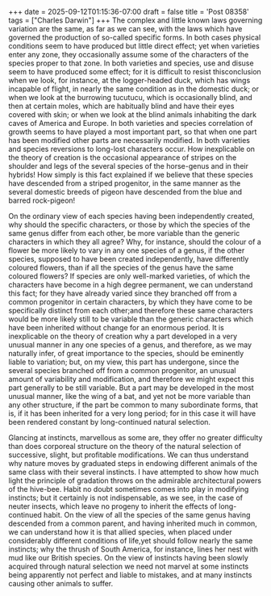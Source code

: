 +++
date = 2025-09-12T01:15:36-07:00
draft = false
title = 'Post 08358'
tags = ["Charles Darwin"]
+++
The complex and little known laws governing variation are the same, as far as we can see, with the laws which have governed the production of so-called specific forms. In both cases physical conditions seem to have produced but little direct effect; yet when varieties enter any zone, they occasionally assume some of the characters of the species proper to that zone. In both varieties and species, use and disuse seem to have produced some effect; for it is difficult to resist thisconclusion when we look, for instance, at the logger-headed duck, which has wings incapable of flight, in nearly the same condition as in the domestic duck; or when we look at the burrowing tucutucu, which is occasionally blind, and then at certain moles, which are habitually blind and have their eyes covered with skin; or when we look at the blind animals inhabiting the dark caves of America and Europe. In both varieties and species correlation of growth seems to have played a most important part, so that when one part has been modified other parts are necessarily modified. In both varieties and species reversions to long-lost characters occur. How inexplicable on the theory of creation is the occasional appearance of stripes on the shoulder and legs of the several species of the horse-genus and in their hybrids! How simply is this fact explained if we believe that these species have descended from a striped progenitor, in the same manner as the several domestic breeds of pigeon have descended from the blue and barred rock-pigeon!

On the ordinary view of each species having been independently created, why should the specific characters, or those by which the species of the same genus differ from each other, be more variable than the generic characters in which they all agree? Why, for instance, should the colour of a flower be more likely to vary in any one species of a genus, if the other species, supposed to have been created independently, have differently coloured flowers, than if all the species of the genus have the same coloured flowers? If species are only well-marked varieties, of which the characters have become in a high degree permanent, we can understand this fact; for they have already varied since they branched off from a common progenitor in certain characters, by which they have come to be specifically distinct from each other;and therefore these same characters would be more likely still to be variable than the generic characters which have been inherited without change for an enormous period. It is inexplicable on the theory of creation why a part developed in a very unusual manner in any one species of a genus, and therefore, as we may naturally infer, of great importance to the species, should be eminently liable to variation; but, on my view, this part has undergone, since the several species branched off from a common progenitor, an unusual amount of variability and modification, and therefore we might expect this part generally to be still variable. But a part may be developed in the most unusual manner, like the wing of a bat, and yet not be more variable than any other structure, if the part be common to many subordinate forms, that is, if it has been inherited for a very long period; for in this case it will have been rendered constant by long-continued natural selection.

Glancing at instincts, marvellous as some are, they offer no greater difficulty than does corporeal structure on the theory of the natural selection of successive, slight, but profitable modifications. We can thus understand why nature moves by graduated steps in endowing different animals of the same class with their several instincts. I have attempted to show how much light the principle of gradation throws on the admirable architectural powers of the hive-bee. Habit no doubt sometimes comes into play in modifying instincts; but it certainly is not indispensable, as we see, in the case of neuter insects, which leave no progeny to inherit the effects of long-continued habit. On the view of all the species of the same genus having descended from a common parent, and having inherited much in common, we can understand how it is that allied species, when placed under considerably different conditions of life,yet should follow nearly the same instincts; why the thrush of South America, for instance, lines her nest with mud like our British species. On the view of instincts having been slowly acquired through natural selection we need not marvel at some instincts being apparently not perfect and liable to mistakes, and at many instincts causing other animals to suffer.
